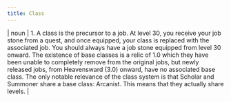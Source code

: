 ```yaml
---
title: Class
---
```

| noun | 1.  	A class is the precursor to a job. At level 30, you receive your job stone from a quest, and once equipped, your class is replaced with the associated job. You should always have a job stone equipped from level 30 onward. The existence of base classes is a relic of 1.0 which they have been unable to completely remove from the original jobs, but newly released jobs, from Heavensward (3.0) onward, have no associated base class. The only notable relevance of the class system is that Scholar and Summoner share a base class: Arcanist. This means that they actually share levels.	|